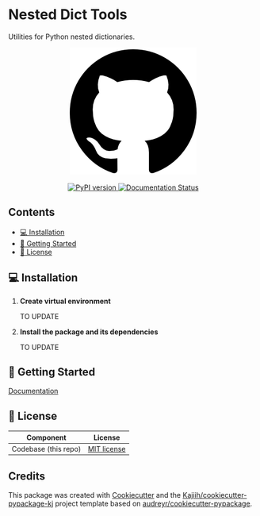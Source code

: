 # Nested Dict Tools

Utilities for Python nested dictionaries.

<p align="center">
  <img src="media/package_illustration.png" alt="Illustration">
</p>

<div align="center">
    <a href="https://pypi.python.org/pypi/nested_dict_tools">
        <img src="https://img.shields.io/pypi/v/nested_dict_tools.svg" alt="PyPI version">
    </a>
    <a href="https://nested-dict-tools.readthedocs.io/en/latest/?version=latest">
        <img src="https://readthedocs.org/projects/nested-dict-tools/badge/?version=latest" alt="Documentation Status">
    </a>
</div>

## Contents <!-- omit from toc -->

- [💻 Installation](#-installation)
- [🏃 Getting Started](#-getting-started)
- [🧾 License](#-license)

## 💻 Installation

1. **Create virtual environment**

    TO UPDATE

2. **Install the package and its dependencies**

    TO UPDATE

<!-- ### Requirements -->

## 🏃 Getting Started

[Documentation](https://nested-dict-tools.readthedocs.io)

<!-- ## 📔 Citation -->

## 🧾 License

| Component            | License                                                                  |
| -------------------- | -------------------------------------------------------------------------|
| Codebase (this repo) | [MIT license](LICENSE)|

<!-- ## 🤝 Contributing -->

## Credits <!-- omit from toc -->

This package was created with [Cookiecutter](https://github.com/audreyr/cookiecutter) and the [Kajiih/cookiecutter-pypackage-kj](https://github.com/Kajiih/cookiecutter-pypackage-kj) project template based on  [audreyr/cookiecutter-pypackage](https://github.com/audreyr/cookiecutter-pypackage).
